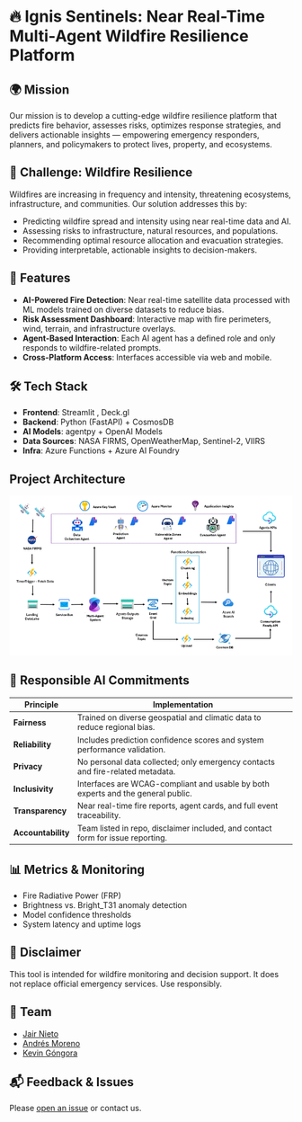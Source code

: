 # 🔥 Ignis Sentinels: Near Real-Time Multi-Agent Wildfire Resilience Platform

## 🌍 Mission
Our mission is to develop a cutting-edge wildfire resilience platform that predicts fire behavior, assesses risks, optimizes response strategies, and delivers actionable insights — empowering emergency responders, planners, and policymakers to protect lives, property, and ecosystems.

## 🚨 Challenge: Wildfire Resilience
Wildfires are increasing in frequency and intensity, threatening ecosystems, infrastructure, and communities. Our solution addresses this by:

- Predicting wildfire spread and intensity using near real-time data and AI.
- Assessing risks to infrastructure, natural resources, and populations.
- Recommending optimal resource allocation and evacuation strategies.
- Providing interpretable, actionable insights to decision-makers.

## 🧠 Features
- **AI-Powered Fire Detection**: Near real-time satellite data processed with ML models trained on diverse datasets to reduce bias.
- **Risk Assessment Dashboard**: Interactive map with fire perimeters, wind, terrain, and infrastructure overlays.
- **Agent-Based Interaction**: Each AI agent has a defined role and only responds to wildfire-related prompts.
- **Cross-Platform Access**: Interfaces accessible via web and mobile.

## 🛠️ Tech Stack
- **Frontend**: Streamlit , Deck.gl
- **Backend**: Python (FastAPI) + CosmosDB
- **AI Models**: agentpy + OpenAI Models
- **Data Sources**: NASA FIRMS, OpenWeatherMap, Sentinel-2, VIIRS
- **Infra**: Azure Functions + Azure AI Foundry

## Project Architecture

![alt text](./data/arquitecture.gif)

## 🔐 Responsible AI Commitments

| Principle       | Implementation                                                                 |
|----------------|----------------------------------------------------------------------------------|
| **Fairness**    | Trained on diverse geospatial and climatic data to reduce regional bias.        |
| **Reliability** | Includes prediction confidence scores and system performance validation.        |
| **Privacy**     | No personal data collected; only emergency contacts and fire-related metadata.  |
| **Inclusivity** | Interfaces are WCAG-compliant and usable by both experts and the general public.|
| **Transparency**| Near real-time fire reports, agent cards, and full event traceability.               |
| **Accountability** | Team listed in repo, disclaimer included, and contact form for issue reporting.|

## 📊 Metrics & Monitoring
- Fire Radiative Power (FRP)
- Brightness vs. Bright_T31 anomaly detection
- Model confidence thresholds
- System latency and uptime logs

## 📎 Disclaimer
This tool is intended for wildfire monitoring and decision support. It does not replace official emergency services. Use responsibly.

## 👥 Team
- [Jair Nieto](https://github.com/CJ-Nieto)
- [Andrés Moreno](https://github.com/RobertDalton)
- [Kevin Góngora](https://github.com/kevinjordanuc)

## 📬 Feedback & Issues
Please [open an issue](https://github.com/...) or contact us.